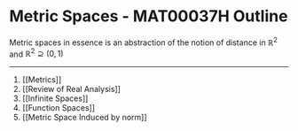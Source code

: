 # Metric Spaces - MAT00037H Outline

Metric spaces in essence is an abstraction of the notion of distance in $\mathbb{R}^2$ and $\mathbb{R}^{2}\supseteq (0,1)$

---

1. [[Metrics]]
2. [[Review of Real Analysis]]
3. [[Infinite Spaces]]
4. [[Function Spaces]]
5. [[Metric Space Induced by norm]]
